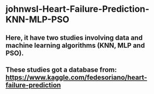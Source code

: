 # johnwsl-Heart-Failure-Prediction-KNN-MLP-PSO

## Here, it have two studies involving data and machine learning algorithms (KNN, MLP and PSO). 

## These studies got a database from: https://www.kaggle.com/fedesoriano/heart-failure-prediction
